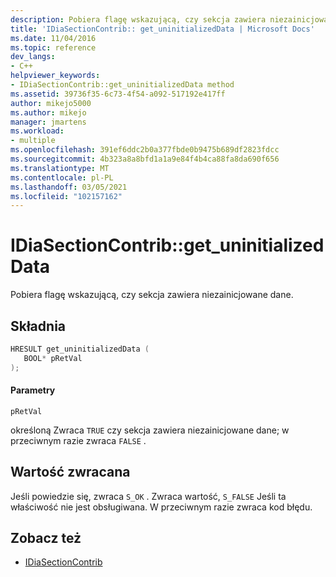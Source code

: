 ```yaml
---
description: Pobiera flagę wskazującą, czy sekcja zawiera niezainicjowane dane.
title: 'IDiaSectionContrib:: get_uninitializedData | Microsoft Docs'
ms.date: 11/04/2016
ms.topic: reference
dev_langs:
- C++
helpviewer_keywords:
- IDiaSectionContrib::get_uninitializedData method
ms.assetid: 39736f35-6c73-4f54-a092-517192e417ff
author: mikejo5000
ms.author: mikejo
manager: jmartens
ms.workload:
- multiple
ms.openlocfilehash: 391ef6ddc2b0a377fbde0b9475b689df2823fdcc
ms.sourcegitcommit: 4b323a8a8bfd1a1a9e84f4b4ca88fa8da690f656
ms.translationtype: MT
ms.contentlocale: pl-PL
ms.lasthandoff: 03/05/2021
ms.locfileid: "102157162"
---
```

# <a name="idiasectioncontribget_uninitializeddata"></a>IDiaSectionContrib::get_uninitializedData
Pobiera flagę wskazującą, czy sekcja zawiera niezainicjowane dane.

## <a name="syntax"></a>Składnia

```C++
HRESULT get_uninitializedData ( 
   BOOL* pRetVal
);
```

#### <a name="parameters"></a>Parametry
 `pRetVal`

określoną Zwraca `TRUE` czy sekcja zawiera niezainicjowane dane; w przeciwnym razie zwraca `FALSE` .

## <a name="return-value"></a>Wartość zwracana
 Jeśli powiedzie się, zwraca `S_OK` . Zwraca wartość, `S_FALSE` Jeśli ta właściwość nie jest obsługiwana. W przeciwnym razie zwraca kod błędu.

## <a name="see-also"></a>Zobacz też
- [IDiaSectionContrib](../../debugger/debug-interface-access/idiasectioncontrib.md)

